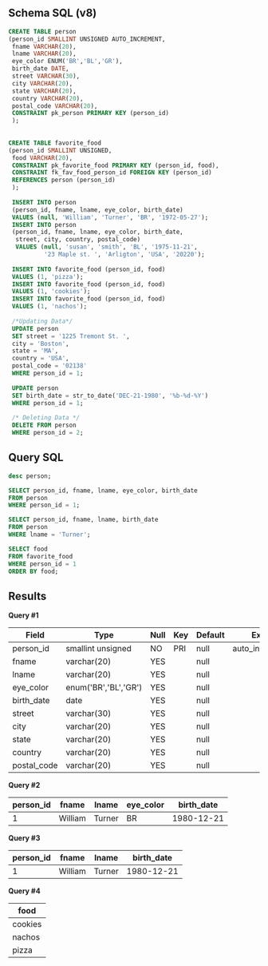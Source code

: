 ## Schema SQL (v8)
```sql
CREATE TABLE person
(person_id SMALLINT UNSIGNED AUTO_INCREMENT,
 fname VARCHAR(20),
 lname VARCHAR(20),
 eye_color ENUM('BR','BL','GR'),
 birth_date DATE,
 street VARCHAR(30),
 city VARCHAR(20),
 state VARCHAR(20),
 country VARCHAR(20),
 postal_code VARCHAR(20),
 CONSTRAINT pk_person PRIMARY KEY (person_id)
 );
 
 
CREATE TABLE favorite_food
(person_id SMALLINT UNSIGNED,
 food VARCHAR(20),
 CONSTRAINT pk_favorite_food PRIMARY KEY (person_id, food),
 CONSTRAINT fk_fav_food_person_id FOREIGN KEY (person_id)
 REFERENCES person (person_id)
 );
 
 INSERT INTO person
 (person_id, fname, lname, eye_color, birth_date)
 VALUES (null, 'William', 'Turner', 'BR', '1972-05-27');
 INSERT INTO person
 (person_id, fname, lname, eye_color, birth_date,
  street, city, country, postal_code)
  VALUES (null, 'susan', 'smith', 'BL', '1975-11-21',
          '23 Maple st. ', 'Arligton', 'USA', '20220');
          
 INSERT INTO favorite_food (person_id, food)
 VALUES (1, 'pizza');
 INSERT INTO favorite_food (person_id, food)
 VALUES (1, 'cookies');
 INSERT INTO favorite_food (person_id, food)
 VALUES (1, 'nachos');
 
 /*Updating Data*/
 UPDATE person
 SET street = '1225 Tremont St. ',
 city = 'Boston',
 state = 'MA',
 country = 'USA',
 postal_code = '02138'
 WHERE person_id = 1;
 
 UPDATE person
 SET birth_date = str_to_date('DEC-21-1980', '%b-%d-%Y')
 WHERE person_id = 1;
 
 /* Deleting Data */
 DELETE FROM person
 WHERE person_id = 2;
```
 ## Query SQL
 ```sql
desc person;

SELECT person_id, fname, lname, eye_color, birth_date
 FROM person
 WHERE person_id = 1;
 
 SELECT person_id, fname, lname, birth_date
 FROM person
 WHERE lname = 'Turner';
 
 SELECT food
 FROM favorite_food
 WHERE person_id = 1
 ORDER BY food;
```
## Results


**Query #1**

| Field       | Type                 | Null | Key | Default | Extra          |
| ----------- | -------------------- | ---- | --- | ------- | -------------- |
| person_id   | smallint unsigned    | NO   | PRI |  null   | auto_increment |
| fname       | varchar(20)          | YES  |     |  null   |                |
| lname       | varchar(20)          | YES  |     |  null   |                |
| eye_color   | enum('BR','BL','GR') | YES  |     |  null   |                |
| birth_date  | date                 | YES  |     |  null   |                |
| street      | varchar(30)          | YES  |     |  null   |                |
| city        | varchar(20)          | YES  |     |  null   |                |
| state       | varchar(20)          | YES  |     |  null   |                |
| country     | varchar(20)          | YES  |     |  null   |                |
| postal_code | varchar(20)          | YES  |     |  null   |                |

**Query #2**

| person_id | fname   | lname  | eye_color | birth_date |
| --------- | ------- | ------ | --------- | ---------- |
| 1         | William | Turner | BR        | 1980-12-21 |

**Query #3**

| person_id | fname   | lname  | birth_date |
| --------- | ------- | ------ | ---------- |
| 1         | William | Turner | 1980-12-21 |

**Query #4**

| food    |
| ------- |
| cookies |
| nachos  |
| pizza   |

 
 
 
